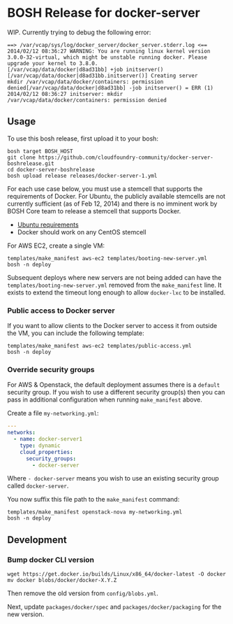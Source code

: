 # BOSH Release for docker-server

WIP. Currently trying to debug the following error:

```
==> /var/vcap/sys/log/docker_server/docker_server.stderr.log <==
2014/02/12 08:36:27 WARNING: You are running linux kernel version 3.0.0-32-virtual, which might be unstable running docker. Please upgrade your kernel to 3.8.0.
[/var/vcap/data/docker|d8ad31bb] +job initserver()
[/var/vcap/data/docker|d8ad31bb.initserver()] Creating server
mkdir /var/vcap/data/docker/containers: permission denied[/var/vcap/data/docker|d8ad31bb] -job initserver() = ERR (1)
2014/02/12 08:36:27 initserver: mkdir /var/vcap/data/docker/containers: permission denied
```

## Usage

To use this bosh release, first upload it to your bosh:

```
bosh target BOSH_HOST
git clone https://github.com/cloudfoundry-community/docker-server-boshrelease.git
cd docker-server-boshrelease
bosh upload release releases/docker-server-1.yml
```

For each use case below, you must use a stemcell that supports the requirements of Docker. For Ubuntu, the publicly available stemcells are not currently sufficient (as of Feb 12, 2014) and there is no imminent work by BOSH Core team to release a stemcell that supports Docker.

* [Ubuntu requirements](http://docs.docker.io/en/latest/installation/ubuntulinux/)
* Docker should work on any CentOS stemcell

For AWS EC2, create a single VM:

```
templates/make_manifest aws-ec2 templates/booting-new-server.yml
bosh -n deploy
```

Subsequent deploys where new servers are not being added can have the `templates/booting-new-server.yml` removed from the `make_manifest` line. It exists to extend the timeout long enough to allow `docker-lxc` to be installed.

### Public access to Docker server

If you want to allow clients to the Docker server to access it from outside the VM, you can include the following template:

```
templates/make_manifest aws-ec2 templates/public-access.yml
bosh -n deploy
```

### Override security groups

For AWS & Openstack, the default deployment assumes there is a `default` security group. If you wish to use a different security group(s) then you can pass in additional configuration when running `make_manifest` above.

Create a file `my-networking.yml`:

``` yaml
---
networks:
  - name: docker-server1
    type: dynamic
    cloud_properties:
      security_groups:
        - docker-server
```

Where `- docker-server` means you wish to use an existing security group called `docker-server`.

You now suffix this file path to the `make_manifest` command:

```
templates/make_manifest openstack-nova my-networking.yml
bosh -n deploy
```

## Development

### Bump docker CLI version

```
wget https://get.docker.io/builds/Linux/x86_64/docker-latest -O docker
mv docker blobs/docker/docker-X.Y.Z
```

Then remove the old version from `config/blobs.yml`.

Next, update `packages/docker/spec` and `packages/docker/packaging` for the new version.
